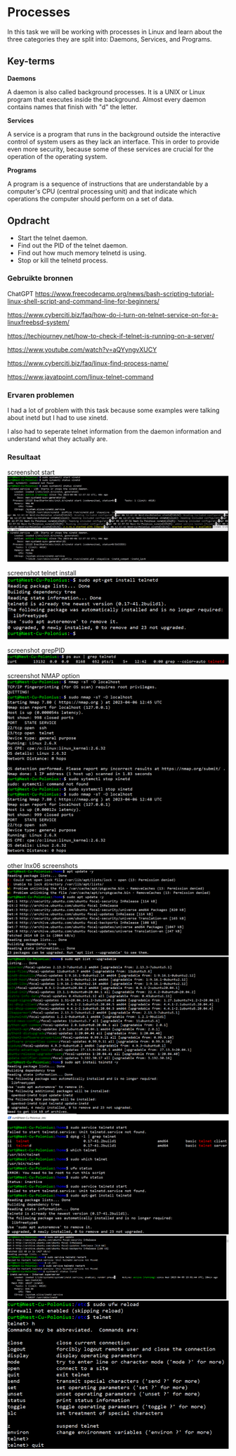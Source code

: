 # Processes
In this task we will be working with processes in Linux and learn about the three categories they are split into: Daemons, Services, and Programs.
## Key-terms
**Daemons**

A daemon is also called background processes. It is a UNIX or Linux program that executes inside the background. Almost every daemon contains names that finish with "d" the letter.

**Services**

A service is a program that runs in the background outside the interactive control of system users as they lack an interface. This in order to provide even more security, because some of these services are crucial for the operation of the operating system.

**Programs**

A program is a sequence of instructions that are understandable by a computer's CPU (central processing unit) and that indicate which operations the computer should perform on a set of data.

## Opdracht

- Start the telnet daemon.
- Find out the PID of the telnet daemon.
- Find out how much memory telnetd is using.
- Stop or kill the telnetd process.

### Gebruikte bronnen
ChatGPT
https://www.freecodecamp.org/news/bash-scripting-tutorial-linux-shell-script-and-command-line-for-beginners/

https://www.cyberciti.biz/faq/how-do-i-turn-on-telnet-service-on-for-a-linuxfreebsd-system/

https://techjourney.net/how-to-check-if-telnet-is-running-on-a-server/

https://www.youtube.com/watch?v=aQYyngvXUCY

https://www.cyberciti.biz/faq/linux-find-process-name/

https://www.javatpoint.com/linux-telnet-command


### Ervaren problemen
I had a lot of problem with this task because some examples were talking about inetd but I had to use xinetd.

I also had to seperate telnet information from the daemon information and understand what they actually are.

### Resultaat
screenshot start
![start](../00_includes/LNX-06-Start.PNG)

screenshot telnet install
![Alt text](../00_includes/LNX-06-TelnetInstall.PNG)

screenshot grepPID
![PID](../00_includes/LNX-06-GrepPID.PNG)

screenshot NMAP option
![nmap](../00_includes/LNX-06-NMAP.PNG)

other lnx06 screenshots
![Alt text](../00_includes/LNX-06-screenshot1.PNG)
![Alt text](../00_includes/LNX-06-screenshot2.PNG)
![Alt text](../00_includes/LNX-06-screenshot3.PNG)
![Alt text](../00_includes/LNX-06-screenshot4.PNG)
![Alt text](../00_includes/LNX-06-screenshot5.PNG)



